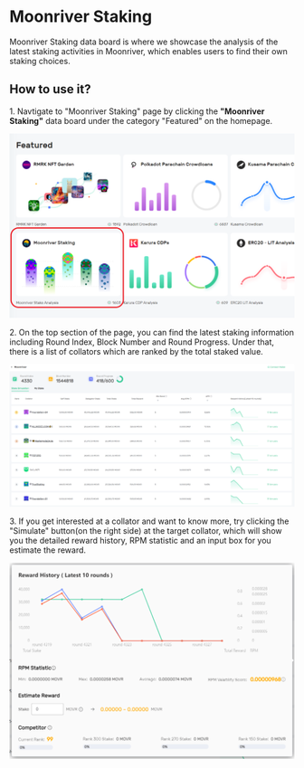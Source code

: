# Moonriver Staking

Moonriver Staking data board is where we showcase the analysis of the latest staking activities in Moonriver, which enables users to find their own staking choices.

## How to use it?

1\. Navtigate to "Moonriver Staking" page by clicking the **"Moonriver Staking"** data board under the category "Featured" on the homepage.

![](<../.gitbook/assets/moonriver-staking-0.png>)

2\. On the top section of the page, you can find the latest staking information including Round Index, Block Number and Round Progress. Under that, there is a list of collators which are ranked by the total staked value.

![](<../.gitbook/assets/moonriver-staking-1.PNG>)

3\. If you get interested at a collator and want to know more, try clicking the "Simulate" button(on the right side) at the target collator, which will show you the detailed reward history, RPM statistic and an input box for you estimate the reward.

![](<../.gitbook/assets/moonriver-staking-2.PNG>)
